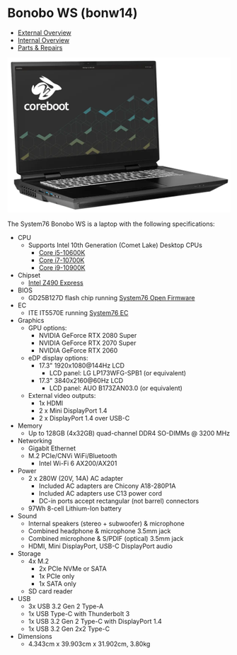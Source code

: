 # Bonobo WS (bonw14)

- [External Overview](./external-overview.md)
- [Internal Overview](./internal-overview.md)
- [Parts & Repairs](./repairs.md)

![Bonobo WS](./img/bonw14.webp)

The System76 Bonobo WS is a laptop with the following specifications:

- CPU
    - Supports Intel 10th Generation (Comet Lake) Desktop CPUs
        - [Core i5-10600K](https://ark.intel.com/content/www/us/en/ark/products/199311/intel-core-i5-10600k-processor-12m-cache-up-to-4-80-ghz.html)
        - [Core i7-10700K](https://ark.intel.com/content/www/us/en/ark/products/199335/intel-core-i7-10700k-processor-16m-cache-up-to-5-10-ghz.html)
        - [Core i9-10900K](https://ark.intel.com/content/www/us/en/ark/products/199332/intel-core-i9-10900k-processor-20m-cache-up-to-5-30-ghz.html)
- Chipset
    - [Intel Z490 Express](https://ark.intel.com/content/www/us/en/ark/products/201834/intel-z490-chipset.html)
- BIOS
    - GD25B127D flash chip running [System76 Open Firmware](https://github.com/system76/firmware-open)
- EC
    - ITE IT5570E running [System76 EC](https://github.com/system76/ec)
- Graphics
    - GPU options:
        - NVIDIA GeForce RTX 2080 Super
        - NVIDIA GeForce RTX 2070 Super
        - NVIDIA GeForce RTX 2060
    - eDP display options:
        - 17.3" 1920x1080@144Hz LCD
            - LCD panel: LG LP173WFG-SPB1 (or equivalent)
        - 17.3" 3840x2160@60Hz LCD
            - LCD panel: AUO B173ZAN03.0 (or equivalent)
    - External video outputs:
        - 1x HDMI
        - 2 x Mini DisplayPort 1.4
        - 2 x DisplayPort 1.4 over USB-C
- Memory
    - Up to 128GB (4x32GB) quad-channel DDR4 SO-DIMMs @ 3200 MHz
- Networking
    - Gigabit Ethernet
    - M.2 PCIe/CNVi WiFi/Bluetooth
        - Intel Wi-Fi 6 AX200/AX201
- Power
    - 2 x 280W (20V, 14A) AC adapter
        - Included AC adapters are Chicony A18-280P1A
        - Included AC adapters use C13 power cord
        - DC-in ports accept rectangular (not barrel) connectors
    - 97Wh 8-cell Lithium-Ion battery
- Sound
    - Internal speakers (stereo + subwoofer) & microphone
    - Combined headphone & microphone 3.5mm jack
    - Combined microphone & S/PDIF (optical) 3.5mm jack
    - HDMI, Mini DisplayPort, USB-C DisplayPort audio
- Storage
    - 4x M.2
        - 2x PCIe NVMe or SATA
        - 1x PCIe only
        - 1x SATA only
    - SD card reader
- USB
    - 3x USB 3.2 Gen 2 Type-A
    - 1x USB Type-C with Thunderbolt 3
    - 1x USB 3.2 Gen 2 Type-C with DisplayPort 1.4
    - 1x USB 3.2 Gen 2x2 Type-C
- Dimensions
    - 4.343cm x 39.903cm x 31.902cm, 3.80kg
